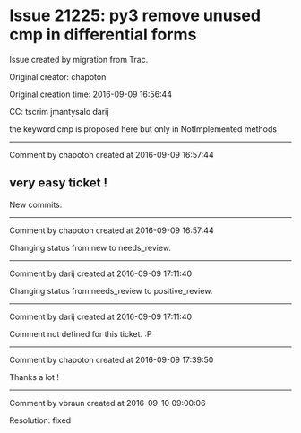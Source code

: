 # Issue 21225: py3 remove unused cmp in differential forms

Issue created by migration from Trac.

Original creator: chapoton

Original creation time: 2016-09-09 16:56:44

CC:  tscrim jmantysalo darij

the keyword cmp is proposed here but only in NotImplemented methods


---

Comment by chapoton created at 2016-09-09 16:57:44

very easy ticket !
----
New commits:


---

Comment by chapoton created at 2016-09-09 16:57:44

Changing status from new to needs_review.


---

Comment by darij created at 2016-09-09 17:11:40

Changing status from needs_review to positive_review.


---

Comment by darij created at 2016-09-09 17:11:40

Comment not defined for this ticket. :P


---

Comment by chapoton created at 2016-09-09 17:39:50

Thanks a lot !


---

Comment by vbraun created at 2016-09-10 09:00:06

Resolution: fixed
